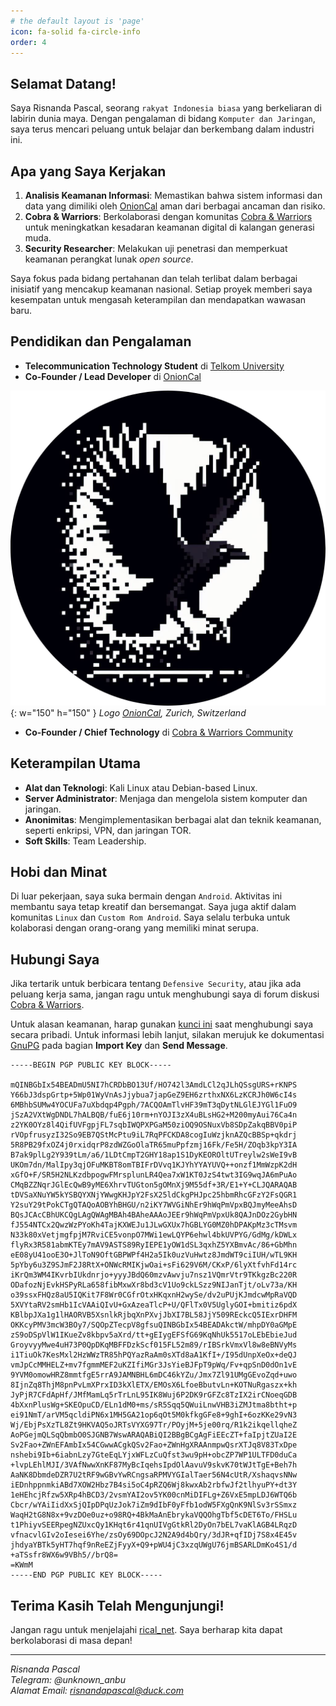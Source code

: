```yaml
---
# the default layout is 'page'
icon: fa-solid fa-circle-info
order: 4
---
```


## Selamat Datang!

Saya Risnanda Pascal, seorang `rakyat Indonesia biasa` yang berkeliaran di labirin dunia maya. Dengan pengalaman di bidang `Komputer dan Jaringan`, saya terus mencari peluang untuk belajar dan berkembang dalam industri ini.

## Apa yang Saya Kerjakan

1. **Analisis Keamanan Informasi**: Memastikan bahwa sistem informasi dan data yang dimiliki oleh [OnionCal](https://risnandapascal.github.io/onioncal.html) aman dari berbagai ancaman dan risiko.
2. **Cobra & Warriors**: Berkolaborasi dengan komunitas [Cobra & Warriors](https://risnandapascal.github.io/cobra/index.html) untuk meningkatkan kesadaran keamanan digital di kalangan generasi muda.
3. **Security Researcher**: Melakukan uji penetrasi dan memperkuat keamanan perangkat lunak *open source*.

Saya fokus pada bidang pertahanan dan telah terlibat dalam berbagai inisiatif yang mencakup keamanan nasional. Setiap proyek memberi saya kesempatan untuk mengasah keterampilan dan mendapatkan wawasan baru.

## Pendidikan dan Pengalaman

- **Telecommunication Technology Student** di [Telkom University](https://dte.telkomuniversity.ac.id)
- **Co-Founder / Lead Developer** di [OnionCal](https://risnandapascal.github.io/onioncal.html)

![OnionCal](/assets/img/personal/OnionCal.png){: w="150" h="150" }
_Logo [OnionCal](https://risnandapascal.github.io/onioncal.html), Zurich, Switzerland_

- **Co-Founder / Chief Technology** di [Cobra & Warriors Community](https://risnandapascal.github.io/cobra/index.html)

## Keterampilan Utama

- **Alat dan Teknologi**: Kali Linux atau Debian-based Linux.
- **Server Administrator**: Menjaga dan mengelola sistem komputer dan jaringan.
- **Anonimitas**: Mengimplementasikan berbagai alat dan teknik keamanan, seperti enkripsi, VPN, dan jaringan TOR.
- **Soft Skills**: Team Leadership.

## Hobi dan Minat

Di luar pekerjaan, saya suka bermain dengan `Android`. Aktivitas ini membantu saya tetap kreatif dan bersemangat. Saya juga aktif dalam komunitas `Linux` dan `Custom Rom Android`. Saya selalu terbuka untuk kolaborasi dengan orang-orang yang memiliki minat serupa.

## Hubungi Saya

Jika tertarik untuk berbicara tentang `Defensive Security`, atau jika ada peluang kerja sama, jangan ragu untuk menghubungi saya di forum diskusi [Cobra & Warriors](https://discord.gg/nAVZkEwjYJ).

Untuk alasan keamanan, harap gunakan <a href="/assets/personal/rical_net.asc" download>kunci ini</a> saat menghubungi saya secara pribadi. Untuk informasi lebih lanjut, silakan merujuk ke dokumentasi [GnuPG](https://ricaldocs.github.io/posts/gnu-privacy-guard/#import-key) pada bagian **Import Key** dan **Send Message**.

```
-----BEGIN PGP PUBLIC KEY BLOCK-----

mQINBGbIx54BEADmU5NI7hCRDbBO13Uf/HO742l3AmdLCl2qJLhQSsgURS+rKNPS
Y66bJ3dspGrtp+5Wp01WyVnAsJjybua7japGeZ9EH6zrthxNX6LzKCRJh0W6cI4s
6MBhbSUMw4YOCUFa7uXbdqp4Pgph/7ACQOAmTlvHF39mT3qDytNLGlEJYGl1FuO9
jSzA2VXtWgDNDL7hALBQB/fuE6j10rm+nYOJI3zX4uBLsHG2+M200myAui76Ca4n
z2YK0OYz8l4QifUVFgpjFL7sqbIWQPXPGaM50ziOQ9OSNuxVb8SDpZakqBBV0piP
rVOpfrusyzI32So9EB7QStMcPtu9iL7RqPFCKDA8cogIuWzjknAZQcBBSp+qkdrj
5R8PB29fxOZ4j0rxidqrP8zdWZGoOlaTR65muPpfzmj16Fk/Fe5H/ZOqb3kpY3IA
B7ak9plLg2Y939tLm/a6/1LDtCmpT2GHY18ap1S1DyKEOROltUTreylw2sWeI9vB
UKOm7dn/MalIpy3qjOFuMKBT8omTBIFrDVvq1KJYhYYAYUVQ++onzf1MmWzpK2dH
xGfO+F/SR5H2NLKzdbpogwFMrsplunLR4Qea7xW1KT0JzS4twt3IG9wqJA6mPuAo
CMqBZZNqrJGlEcQwB9yME6XhrvTUGton5gOMnXj9M55df+3R/E1+Y+CLJQARAQAB
tDVSaXNuYW5kYSBQYXNjYWwgKHJpY2FsX25ldCkgPHJpc25hbmRhcGFzY2FsQGR1
Y2suY29tPokCTgQTAQoAOBYhBHGU/n2iKY7WVGiNhEr9hWqPmVpxBQJmyMeeAhsD
BQsJCAcCBhUKCQgLAgQWAgMBAh4BAheAAAoJEEr9hWqPmVpxUk8QAJnDOz2GybHN
fJ554NTCx2QwzWzPYoKh4TajKXWEJu1JLwGXUx7hGBLYG0MZ0hDPAKpMz3cTMsvm
N33k80xVetjmgfpjM7RviCE5vonpO7MWi1ewLQYP6ehwl4bkUVPYG/GdMg/kDWLx
flyRx3R581abmKTEy7mAV9ASTS89RyIEPE1yOW1dSL3qxhZ5YXBmvAc/86+GbMhn
eE08yU41ooE3O+JlToN9OftGBPWPf4H2a5Ik0uzVuHwtz8JmdWT9ciIUH/wTL9KH
5pYby6u3Z9SJmF2J8RtX+ONWcRMIKjwOai+sFi629V6M/CKxP/6lyXtfvhFd14rc
iKrQm3WM4IKvrbIUkdnrjo+yyyJBdQ60mzvAwvju7nsz1VQmrVtr9TKkgzBc220R
ODafozNjEvkHSPyRLa658fibMxwXr8bd3cV1Uo9ckLSzz9NIJanTjt/oLv73a/KH
o39ssxFHQz8aU5IQKit7F8Wr0CGfrOtxHKqxnH2wySe/dv2uPUjKJmdcwMpRaVQD
5XVYtaRV2smHb1IcVAAiQIvU+GxAzeaTlcP+U/QFlTx0V5UglyGOI+bmitiz6pdX
KBlbpJXa1g1lHAORVB5XsnlkRjbqXnPXvjJbXI7BL58JjY509REckcQ5IExrDHFM
OKKcyPMV3mcW3BOy7/SQOpZTecpV8gfsuQINBGbIx54BEADAkctW/mhpDY0aGMpE
zS9oDSpVlW1IKueZv8kbpv5aXrd/tt+gEIygEFSfG69KqNhUk5517oLEbEbieJud
GroyvyyMwe4uH73P0QpDKqMBFFDzkScf015FL52m89/rIBSrkVmxVl8w8eBNVyMs
i1TiuOk7KesMxl2HzWWzTR85hPQYazRaAm0sXTd8aA1KfI+/I95dUnpXeOx+deQJ
vmJpCcMMHELZ+mv7fgmmMEF2uKZIfiMGr3JsYieBJFpT9pWq/Fv+qpSnD0dOn1vE
9YVM0omowHRZ8mmtfgE5rrA9JAMNBHL6mDC46kYZu/Jmx7Zl91UMgGEvoZqd+uwo
8IjnZq8ThjM8pnPvLmXPrxID3kXlETX/EMOsX6LfoeBbutvLn+KOTNuRgaszx+kh
JyPjR7CFdApHf/JMfMamLq5rTrLnL95IK8Wuj6P2DK9rGFZc8TzIX2irCNoeqGDB
4bXxnPlusWg+SKEOpuCD/ELn1dM0+ms/sR5Sqq5QWuiLnwVHB3iZMJtma8btht+p
ei91NmT/arVM5qcldiPN6x1MH5GA21op6qOt5M0kfkgGFe8+9ghI+6ozKKe29vN3
Wj/EbjPsXzTL8Zt9HKVAQ5oJRTsVYXG97Tr/POyjM+5je00rq/R1k2ikqellqheZ
AoPGejmQLSqQbmbO0SJGNB7WswARAQABiQI2BBgBCgAgFiEEcZT+faIpjtZUaI2E
Sv2Fao+ZWnEFAmbIx54CGwwACgkQSv2Fao+ZWnHgXRAAnmpwQsrXTJq8V83TxDpe
nshebi9Ib+6iabnLzy7GteEqLYjxWFLzCuQfst3wu9pH+obcZP7WP1ULTFD0duCa
+lvpLEhlMJI/3VAfNwwXnKF87MyBcIqehsIpdOlAavuV9skvK70tWJtTgE+Beh7h
AaNK8DbmdeDZR7U2tRF9wGBvYwRCngsaRPMVYGIalTaer56N4cUtR/XshaqvsNNw
iEDnhppnmkiABd7XOW2Hbz7B4si5oC4pRZQ6Wj8kwxAb2rbfwJf2tlhyuPY+dt3Y
1eHEhcjRfzw5XRp4hBCD3/2vsmYAI2ov5YK00cnMiDIFLg+Z6VxE5mpLDJ6WTQ6b
Cbcr/wYAiIidXxSjQIpDPqUzJok7iZm9dIbF0yFfb1odW5FXgQnK9NlSv3rSSmxz
WaqH2tG8N8x+9vzDOe0uz+o98RQ+4BkMaAnEbrykaVQQOhgTbf5cDET6To/FHSLu
t1PhiyvSEERpegNZUxcQy1KHqt6r41qnUIVgGtkRl2DyOn7bEL7vaKlAGB4LRqzD
vfnacvlGIv2oIesei6Yhe/zsOy69DOpcJ2N2A9d4bQry/3dJR+qfIDj7S8x4E45v
jhdyaYBTk5yHT7hqf9nReEZjFyyX+Q9+pWU4jC3xzqUWgU76jmBSARLDmKo4S1/d
+aTSsfr8WX6w9VBh5//brQ8=
=KWmM
-----END PGP PUBLIC KEY BLOCK-----
```

## Terima Kasih Telah Mengunjungi!

Jangan ragu untuk menjelajahi [rical_net](https://risnandapascal.github.io/). Saya berharap kita dapat berkolaborasi  di masa depan!

---

*Risnanda Pascal*  
*Telegram: @unknown_anbu*  
*Alamat Email: risnandapascal@duck.com*